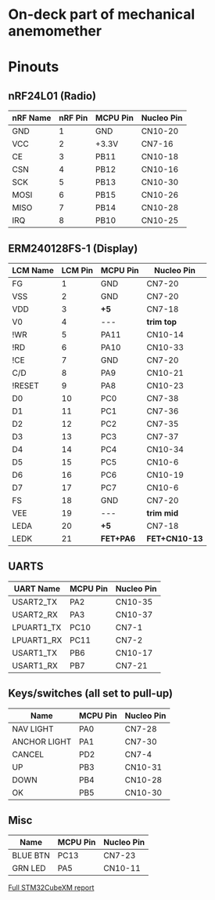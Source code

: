 On-deck part of mechanical anemomether
====


Pinouts
===

nRF24L01 (Radio)
---

|nRF Name | nRF Pin | MCPU Pin | Nucleo Pin |
|---------|---------|----------|------------|
| GND     |       1 | GND      | CN10-20    |
| VCC     |       2 | +3.3V    | CN7-16     |
| CE      |       3 | PB11     | CN10-18    |
| CSN     |       4 | PB12     | CN10-16    |
| SCK     |       5 | PB13     | CN10-30    |
| MOSI    |       6 | PB15     | CN10-26    |
| MISO    |       7 | PB14     | CN10-28    |
| IRQ     |       8 | PB10     | CN10-25    |

ERM240128FS-1 (Display)
---

| LCM Name  | LCM Pin | MCPU Pin  | Nucleo Pin     |
|-----------|---------|-----------|----------------|
| FG        |       1 | GND       | CN7-20         |
| VSS       |       2 | GND       | CN7-20         |
| VDD       |       3 |**+5**     | CN7-18         |
| V0        |       4 | ---       |**trim top**    |
| !WR       |       5 | PA11      | CN10-14        |
| !RD       |       6 | PA10      | CN10-33        |
| !CE       |       7 | GND       | CN7-20         |
| C/D       |       8 | PA9       | CN10-21        |
| !RESET    |       9 | PA8       | CN10-23        |
| D0        |      10 | PC0       | CN7-38         |
| D1        |      11 | PC1       | CN7-36         |
| D2        |      12 | PC2       | CN7-35         |
| D3        |      13 | PC3       | CN7-37         |
| D4        |      14 | PC4       | CN10-34        |
| D5        |      15 | PC5       | CN10-6         |
| D6        |      16 | PC6       | CN10-19        |
| D7        |      17 | PC7       | CN10-6         |
| FS        |      18 | GND       | CN7-20         |
| VEE       |      19 | ---       | **trim mid**   |
| LEDA      |      20 | **+5**    | CN7-18         |
| LEDK      |      21 |**FET+PA6**| **FET+CN10-13**|

UARTS 
---

| UART Name |  MCPU Pin | Nucleo Pin |
|-----------|-----------|------------|
| USART2_TX |  PA2	    | CN10-35    |
| USART2_RX |  PA3	    | CN10-37    |
| LPUART1_TX|  PC10     | CN7-1      |
| LPUART1_RX|  PC11     | CN7-2      |
| USART1_TX	|  PB6	    | CN10-17    |
| USART1_RX	|  PB7	    | CN7-21     |

Keys/switches (all set to pull-up)
---
|      Name    |  MCPU Pin | Nucleo Pin |
|--------------|-----------|------------|
| NAV LIGHT    | PA0	   | CN7-28     |
| ANCHOR LIGHT | PA1	   | CN7-30     |
| CANCEL       | PD2	   | CN7-4      |
| UP           | PB3	   | CN10-31    |
| DOWN         | PB4	   | CN10-28    |
| OK           | PB5	   | CN10-30    |

Misc
---
|      Name |  MCPU Pin | Nucleo Pin |
|-----------|-----------|------------|
|  BLUE BTN |  PC13	    | CN7-23     |  
|  GRN LED  |  PA5 	    | CN10-11    |  

[Full STM32CubeXM report](mech_deck_module.pdf)

